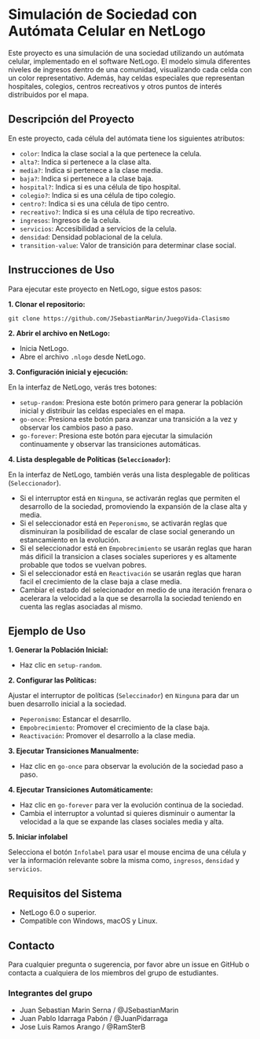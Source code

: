 # Simulación de Sociedad con Autómata Celular en NetLogo

Este proyecto es una simulación de una sociedad utilizando un autómata celular, implementado en el software NetLogo. El modelo simula diferentes niveles de ingresos dentro de una comunidad, visualizando cada celda con un color representativo. Además, hay celdas especiales que representan hospitales, colegios, centros recreativos y otros puntos de interés distribuidos por el mapa.

## Descripción del Proyecto

En este proyecto, cada célula del autómata tiene los siguientes atributos:

- `color`: Indica la clase social a la que pertenece la celula.
- `alta?`: Indica si pertenece a la clase alta.
- `media?`: Indica si pertenece a la clase media.
- `baja?`: Indica si pertenece a la clase baja.
- `hospital?`: Indica si es una célula de tipo hospital.
- `colegio?`: Indica si es una célula de tipo colegio.
- `centro?`: Indica si es una célula de tipo centro.
- `recreativo?`: Indica si es una célula de tipo recreativo.
- `ingresos`: Ingresos de la celula.
- `servicios`: Accesibilidad a servicios de la celula.
- `densidad`: Densidad poblacional de la celula.
- `transition-value`: Valor de transición para determinar clase social.

## Instrucciones de Uso

Para ejecutar este proyecto en NetLogo, sigue estos pasos:

**1. Clonar el repositorio:**

```
git clone https://github.com/JSebastianMarin/JuegoVida-Clasismo
```

**2. Abrir el archivo en NetLogo:**

- Inicia NetLogo.
- Abre el archivo `.nlogo` desde NetLogo.

**3. Configuración inicial y ejecución:**

En la interfaz de NetLogo, verás tres botones:

- `setup-random`: Presiona este botón primero para generar la población inicial y distribuir las celdas especiales en el mapa.
- `go-once`: Presiona este botón para avanzar una transición a la vez y observar los cambios paso a paso.
- `go-forever`: Presiona este botón para ejecutar la simulación continuamente y observar las transiciones automáticas.

**4. Lista desplegable de Políticas (`Seleccionador`):**

En la interfaz de NetLogo, también verás una lista desplegable de politicas (`Seleccionador`).
- Si el interruptor está en `Ninguna`, se activarán reglas que permiten el desarrollo de la sociedad, promoviendo la expansión de la clase alta y media.
- Si el seleccionador está en `Peperonismo`, se activarán reglas que disminuiran la posibilidad de escalar de clase social generando un estancamiento en la evolución.
- Si el seleccionador está en `Empobrecimiento` se usarán reglas que haran más dificil la transicion a clases sociales superiores y es altamente probable que todos se vuelvan pobres.
- Si el seleccionador está en `Reactivación` se usarán reglas que haran facil el crecimiento de la clase baja a clase media.
- Cambiar el estado del selecionador en medio de una iteración frenara o acelerara la velocidad a la que se desarrolla la sociedad teniendo en cuenta las reglas asociadas al mismo.

## Ejemplo de Uso

**1. Generar la Población Inicial:**

- Haz clic en `setup-random`.

**2. Configurar las Políticas:**

Ajustar el interruptor de políticas (`Seleccinador`) en `Ninguna` para dar un buen desarrollo inicial a la sociedad.

- `Peperonismo`: Estancar el desarrllo.
- `Empobrecimiento`: Promover el crecimiento de la clase baja.
- `Reactivación`: Promover el desarrollo a la clase media.

**3. Ejecutar Transiciones Manualmente:**

- Haz clic en `go-once` para observar la evolución de la sociedad paso a paso.

**4. Ejecutar Transiciones Automáticamente:**

- Haz clic en `go-forever` para ver la evolución continua de la sociedad.
- Cambia el interruptor a voluntad si quieres disminuir o aumentar la velocidad a la que se expande las clases sociales media y alta.

**5. Iniciar infolabel**

Selecciona el botón `Infolabel` para usar el mouse encima de una célula y ver la información relevante sobre la misma como, `ingresos`, `densidad` y `servicios`.

## Requisitos del Sistema

- NetLogo 6.0 o superior.
- Compatible con Windows, macOS y Linux.

## Contacto

Para cualquier pregunta o sugerencia, por favor abre un issue en GitHub o contacta a cualquiera de los miembros del grupo de estudiantes.

### Integrantes del grupo

- Juan Sebastian Marin Serna / @JSebastianMarin
- Juan Pablo Idarraga Pabón / @JuanPidarraga
- Jose Luis Ramos Arango / @RamSterB
